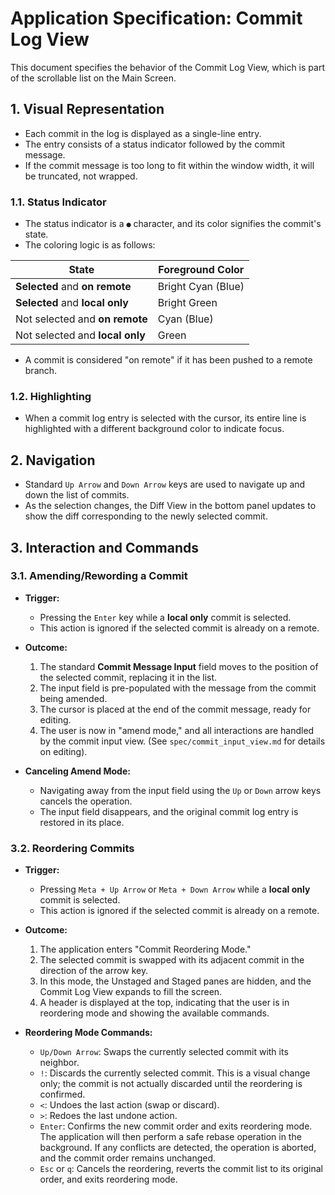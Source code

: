 # Application Specification: Commit Log View

This document specifies the behavior of the Commit Log View, which is part of the scrollable list on the Main Screen.

## 1. Visual Representation

- Each commit in the log is displayed as a single-line entry.
- The entry consists of a status indicator followed by the commit message.
- If the commit message is too long to fit within the window width, it will be truncated, not wrapped.

### 1.1. Status Indicator

- The status indicator is a `●` character, and its color signifies the commit's state.
- The coloring logic is as follows:

| State                                 | Foreground Color |
| ------------------------------------- | ---------------- |
| **Selected** and **on remote**        | Bright Cyan (Blue) |
| **Selected** and **local only**       | Bright Green       |
| Not selected and **on remote**        | Cyan (Blue)        |
| Not selected and **local only**       | Green              |

- A commit is considered "on remote" if it has been pushed to a remote branch.

### 1.2. Highlighting

- When a commit log entry is selected with the cursor, its entire line is highlighted with a different background color to indicate focus.

## 2. Navigation

- Standard `Up Arrow` and `Down Arrow` keys are used to navigate up and down the list of commits.
- As the selection changes, the Diff View in the bottom panel updates to show the diff corresponding to the newly selected commit.

## 3. Interaction and Commands

### 3.1. Amending/Rewording a Commit

- **Trigger:**
  - Pressing the `Enter` key while a **local only** commit is selected.
  - This action is ignored if the selected commit is already on a remote.

- **Outcome:**
  1.  The standard **Commit Message Input** field moves to the position of the selected commit, replacing it in the list.
  2.  The input field is pre-populated with the message from the commit being amended.
  3.  The cursor is placed at the end of the commit message, ready for editing.
  4.  The user is now in "amend mode," and all interactions are handled by the commit input view. (See `spec/commit_input_view.md` for details on editing).

- **Canceling Amend Mode:**
  - Navigating away from the input field using the `Up` or `Down` arrow keys cancels the operation.
  - The input field disappears, and the original commit log entry is restored in its place.

### 3.2. Reordering Commits

- **Trigger:**
  - Pressing `Meta + Up Arrow` or `Meta + Down Arrow` while a **local only** commit is selected.
  - This action is ignored if the selected commit is already on a remote.

- **Outcome:**
  1.  The application enters "Commit Reordering Mode."
  2.  The selected commit is swapped with its adjacent commit in the direction of the arrow key.
  3.  In this mode, the Unstaged and Staged panes are hidden, and the Commit Log View expands to fill the screen.
  4.  A header is displayed at the top, indicating that the user is in reordering mode and showing the available commands.

- **Reordering Mode Commands:**
  - `Up/Down Arrow`: Swaps the currently selected commit with its neighbor.
  - `!`: Discards the currently selected commit. This is a visual change only; the commit is not actually discarded until the reordering is confirmed.
  - `<`: Undoes the last action (swap or discard).
  - `>`: Redoes the last undone action.
  - `Enter`: Confirms the new commit order and exits reordering mode. The application will then perform a safe rebase operation in the background. If any conflicts are detected, the operation is aborted, and the commit order remains unchanged.
  - `Esc` or `q`: Cancels the reordering, reverts the commit list to its original order, and exits reordering mode.